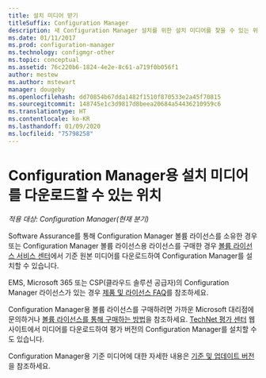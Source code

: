 ```yaml
---
title: 설치 미디어 받기
titleSuffix: Configuration Manager
description: 새 Configuration Manager 설치를 위한 설치 미디어를 찾을 수 있는 위치를 알아봅니다.
ms.date: 01/11/2017
ms.prod: configuration-manager
ms.technology: configmgr-other
ms.topic: conceptual
ms.assetid: 76c220b6-1824-4e2e-8c61-a719f0b056f1
author: mestew
ms.author: mstewart
manager: dougeby
ms.openlocfilehash: dd70854b67dda1482f1510f870533e2a45f70815
ms.sourcegitcommit: 148745e1c3d9817d8beea20684a54436210959c6
ms.translationtype: HT
ms.contentlocale: ko-KR
ms.lasthandoff: 01/09/2020
ms.locfileid: "75798258"
---
```

# <a name="where-to-get-installation-media-for-configuration-manager"></a>Configuration Manager용 설치 미디어를 다운로드할 수 있는 위치

*적용 대상: Configuration Manager(현재 분기)*

Software Assurance를 통해 Configuration Manager 볼륨 라이선스를 소유한 경우 또는 Configuration Manager 볼륨 라이선스용 라이선스를 구매한 경우 [볼륨 라이선스 서비스 센터](https://www.microsoft.com/Licensing/servicecenter/default.aspx)에서 기준 원본 미디어를 다운로드하여 Configuration Manager를 설치할 수 있습니다.   

EMS, Microsoft 365 또는 CSP(클라우드 솔루션 공급자)의 Configuration Manager 라이선스가 있는 경우 [제품 및 라이선스 FAQ](/sccm/core/understand/product-and-licensing-faq#bkmk_csp)를 참조하세요.

Configuration Manager용 볼륨 라이선스를 구매하려면 가까운 Microsoft 대리점에 문의하거나 [볼륨 라이선스를 통해 구매하는 방법](https://www.microsoft.com/Licensing/how-to-buy/how-to-buy.aspx)을 참조하세요. [TechNet 평가 센터]( https://www.microsoft.com/evalcenter/evaluate-system-center-configuration-manager-and-endpoint-protection) 웹 사이트에서 미디어를 다운로드하여 평가 버전의 Configuration Manager를 설치할 수도 있습니다.

Configuration Manager용 기준 미디어에 대한 자세한 내용은 [기준 및 업데이트 버전](/sccm/core/servers/manage/updates#bkmk_Baselines)을 참조하세요.
